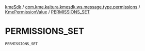 [kmeSdk](../../index.md) / [com.kme.kaltura.kmesdk.ws.message.type.permissions](../index.md) / [KmePermissionValue](index.md) / [PERMISSIONS_SET](./-p-e-r-m-i-s-s-i-o-n-s_-s-e-t.md)

# PERMISSIONS_SET

`PERMISSIONS_SET`